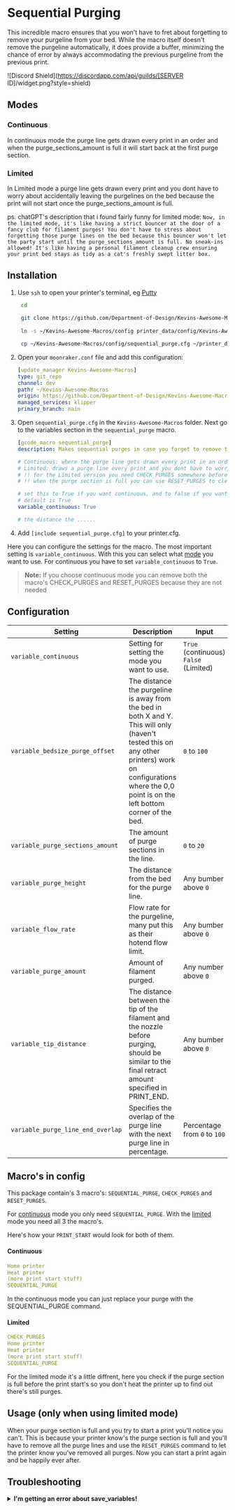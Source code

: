 # Sequential Purging 

This incredible macro ensures that you won't have to fret about forgetting to remove your purgeline from your bed. While the macro itself doesn't remove the purgeline automatically, it does provide a buffer, minimizing the chance of error by always accommodating the previous purgeline from the previous print.

![Discord Shield](https://discordapp.com/api/guilds/[SERVER ID]/widget.png?style=shield)

## Modes
### Continuous
In continuous mode the purge line gets drawn every print in an order and when the purge_sections_amount is full it will start back at the first purge section.
### Limited
In Limited mode a purge line gets drawn every print and you dont have to worry about accidentally leaving the purgelines on the bed because the print will not start once the purge_sections_amount is full.

ps. chatGPT's description that i found fairly funny for limited mode:
```Now, in the limited mode, it's like having a strict bouncer at the door of a fancy club for filament purges! You don't have to stress about forgetting those purge lines on the bed because this bouncer won't let the party start until the purge_sections_amount is full. No sneak-ins allowed! It's like having a personal filament cleanup crew ensuring your print bed stays as tidy as a cat's freshly swept litter box.```

## Installation
1. Use `ssh` to open your printer's terminal, eg [Putty](https://www.putty.org/)
   ```bash
    cd
    
    git clone https://github.com/Department-of-Design/Kevins-Awesome-Macros.git
    
    ln -s ~/Kevins-Awesome-Macros/config printer_data/config/Kevins-Awesome-Macros

    cp ~/Kevins-Awesome-Macros/config/sequential_purge.cfg ~/printer_data/config//Kevins-Awesome-Macros/sequential_purge.cfg
    ```

2. Open your `moonraker.conf` file and add this configuration:
   ```yaml
   [update_manager Kevins-Awesome-Macros]
   type: git_repo
   channel: dev
   path: ~/Kevins-Awesome-Macros
   origin: https://github.com/Department-of-Design/Kevins-Awesome-Macros.git
   managed_services: klipper
   primary_branch: main
    ```
3. Open `sequential_purge.cfg` in the `Kevins-Awesome-Macros` folder.
Next go to the variables section in the `sequential_purge` macro. 
    ```yaml
    [gcode_macro sequential_purge]
    description: Makes sequential purges in case you forget to remove the purge your previous print did. Requires save_variables

    # Continuous: where the purge line gets drawn every print in an order and when the purge_sections_amount is full it will start back at the first purge section.
    # Limited: draws a purge line every print and you dont have to worry about accidentally leaving the purgelines on the bed because the print will not start once the purge_sections_amount is full.
    # !! for the Limited version you need CHECK_PURGES somewhere before the SEQUENTIAL_PURGE command in your PRINT_START macro. Preferably before your printer heats up so you don't waste the heating time. 
    # !! when the purge section is full you can use RESET_PURGES to clear the system and start at the first purge section on your next print.

    # set this to True if you want continuous, and to false if you want limited
    # default is True
    variable_continuous: True

    # the distance the ......
    ```
4. Add ```[include sequential_purge.cfg]``` to your printer.cfg.

Here you can configure the settings for the macro. The most important setting is `variable_continuous`. With this you can select what [mode](https://github.com/Department-of-Design/Kevins-Awesome-Macros/tree/main/sequential_purging#modes) you want to use. For continuous you have to set `variable_continuous` to `True`.

> **Note:**
    If you choose continuous mode you can remove both the macro's CHECK_PURGES and RESET_PURGES because they are not needed

## Configuration
| Setting                           | Description                                                                                                                                                                                                     | Input                                    | Default |
|-----------------------------------|-----------------------------------------------------------------------------------------------------------------------------------------------------------------------------------------------------------------|------------------------------------------|---------|
| `variable_continuous`             | Setting for setting the mode you want to use.                                                                                                                                                                   | `True` (continuous) <br>`False` (Limited) | `True`  |
| `variable_bedsize_purge_offset`   | The distance the purgeline is away from the bed in both X and Y. This will only (haven't tested this on any other printers) work on configurations where the 0,0 point is on the left bottom corner of the bed. | `0` to `100`                             | `10`    |
| `variable_purge_sections_amount`  | The amount of purge sections in the line.                                                                                                                                                                       | `0` to `20`                              | `5`     |
| `variable_purge_height`           | The distance from the bed for the purge line.                                                                                                                                                                   | Any bumber above `0`                     | `0.8`   |
| `variable_flow_rate`              | Flow rate for the purgeline, many put this as their hotend flow limit.                                                                                                                                          | Any bumber above `0`                     | `12`    |
| `variable_purge_amount`           | Amount of filament purged.                                                                                                                                                                                      | Any number above `0`                     | `30`      |
| `variable_tip_distance`           | The distance between the tip of the filament and the nozzle before purging, should be similar to the final retract amount specified in PRINT_END.                                                               | Any bumber above `0`                     | `10`      |
| `variable_purge_line_end_overlap` | Specifies the overlap of the purge line with the next purge line in percentage.                                                                                                                                 | Percentage from `0` to `100`             | `50`      |



## Macro's in config

This package contain's 3 macro's: `SEQUENTIAL_PURGE`, `CHECK_PURGES` and `RESET_PURGES`.

For [continuous](https://github.com/Department-of-Design/Kevins-Awesome-Macros/tree/main/sequential_purging#continuous) mode you only need `SEQUENTIAL_PURGE`. With the [limited](https://github.com/Department-of-Design/Kevins-Awesome-Macros/tree/main/sequential_purging#limited) mode you need all 3 the macro's. 

Here's how your `PRINT_START` would look for both of them.

#### Continuous
```yaml
Home printer
Heat printer
(more print start stuff)
SEQUENTIAL_PURGE
```
In the continuous mode you can just replace your purge with the SEQUENTIAL_PURGE command.
#### Limited
```yaml
CHECK_PURGES
Home printer
Heat printer
(more print start stuff)
SEQUENTIAL_PURGE
```
For the limited mode it's a little diffrent, here you check if the purge section is full before the print start's so you don't heat the printer up to find out there's still purges.

## Usage (only when using limited mode)
When your purge section is full and you try to start a print you'll notice you can't. This is because your printer know's the purge section is full and you'll have to remove all the purge lines and use the `RESET_PURGES` command to let the printer know you've removed all purges. Now you can start a print again and be happily ever after. 

## Troubleshooting

<details>
    <summary>
        <b>
        I'm getting an error about save_variables!
        </b>
    </summary>
<p>
</p>
This happens because the macro already includes the `save_variable` section. To fix this remove the section in a place that is not sequential_purge.cfg. 
</details>